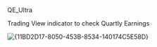 QE_Ultra


Trading View indicator to check Quartly Earnings 


![{11BD2D17-8050-453B-8534-140174C5E58D}](https://github.com/user-attachments/assets/5508ce89-a9b5-4509-88c4-19bfb7c92a24)

